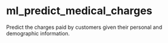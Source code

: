 # ml_predict_medical_charges
Predict the charges paid by customers given their personal and demographic information.
